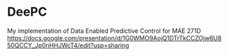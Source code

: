 # DeePC
My implementation of Data Enabled Predictive Control for MAE 271D
https://docs.google.com/presentation/d/1G0WMO9AojQ1DTrTkCCZOjw6U850QCCY_Jp0nHHJWcT4/edit?usp=sharing

